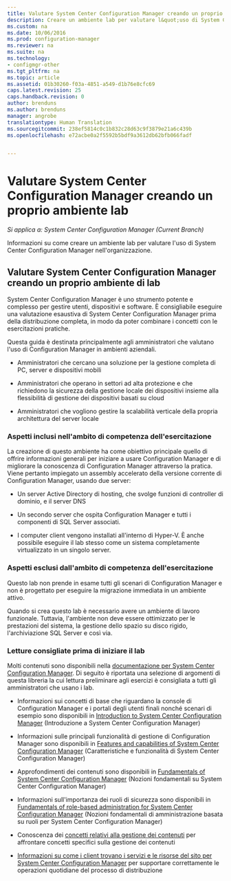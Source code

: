 ```yaml
---
title: Valutare System Center Configuration Manager creando un proprio ambiente lab | Microsoft Docs
description: Creare un ambiente lab per valutare l&quot;uso di System Center Configuration Manager nell&quot;organizzazione.
ms.custom: na
ms.date: 10/06/2016
ms.prod: configuration-manager
ms.reviewer: na
ms.suite: na
ms.technology:
- configmgr-other
ms.tgt_pltfrm: na
ms.topic: article
ms.assetid: 01b30260-f03a-4851-a549-d1b76e8cfc69
caps.latest.revision: 25
caps.handback.revision: 0
author: brenduns
ms.author: brenduns
manager: angrobe
translationtype: Human Translation
ms.sourcegitcommit: 238ef5814c0c1b832c28d63c9f3879e21a6c439b
ms.openlocfilehash: e72acbe0a2f5592b5bdf9a3612db62bfb066fadf


---
```

# <a name="evaluate-system-center-configuration-manager-by-building-your-own-lab-environment"></a>Valutare System Center Configuration Manager creando un proprio ambiente lab

*Si applica a: System Center Configuration Manager (Current Branch)*

Informazioni su come creare un ambiente lab per valutare l'uso di System Center Configuration Manager nell'organizzazione.  

## <a name="evaluate-system-center-configuration-manager-by-building-your-own-lab-environment"></a>Valutare System Center Configuration Manager creando un proprio ambiente di lab  
 System Center Configuration Manager è uno strumento potente e complesso per gestire utenti, dispositivi e software. È consigliabile eseguire una valutazione esaustiva di System Center Configuration Manager prima della distribuzione completa, in modo da poter combinare i concetti con le esercitazioni pratiche.  

 Questa guida è destinata principalmente agli amministratori che valutano l'uso di Configuration Manager in ambienti aziendali.  

-   Amministratori che cercano una soluzione per la gestione completa di PC, server e dispositivi mobili  

-   Amministratori che operano in settori ad alta protezione e che richiedono la sicurezza della gestione locale dei dispositivi insieme alla flessibilità di gestione dei dispositivi basati su cloud  

-   Amministratori che vogliono gestire la scalabilità verticale della propria architettura del server locale  

### <a name="what-this-lab-does"></a>Aspetti inclusi nell'ambito di competenza dell'esercitazione  
 La creazione di questo ambiente ha come obiettivo principale quello di offrire informazioni generali per iniziare a usare Configuration Manager e di migliorare la conoscenza di Configuration Manager attraverso la pratica. Viene pertanto impiegato un assembly accelerato della versione corrente di Configuration Manager, usando due server:  

-   Un server Active Directory di hosting, che svolge funzioni di controller di dominio, e il server DNS  

-   Un secondo server che ospita Configuration Manager e tutti i componenti di SQL Server associati.  

-   I computer client vengono installati all'interno di Hyper-V. È anche possibile eseguire il lab stesso come un sistema completamente virtualizzato in un singolo server.  

### <a name="what-this-lab-does-not-do"></a>Aspetti esclusi dall'ambito di competenza dell'esercitazione  
 Questo lab non prende in esame tutti gli scenari di Configuration Manager e non è progettato per eseguire la migrazione immediata in un ambiente attivo.  

 Quando si crea questo lab è necessario avere un ambiente di lavoro funzionale. Tuttavia, l'ambiente non deve essere ottimizzato per le prestazioni del sistema, la gestione dello spazio su disco rigido, l'archiviazione SQL Server e così via.  

###  <a name="a-namebkmkevalreca-recommended-reading-prior-to-beginning-the-lab"></a><a name="BKMK_EvalRec"></a> Letture consigliate prima di iniziare il lab  
 Molti contenuti sono disponibili nella [documentazione per System Center Configuration Manager](http://docs.microsoft.com/sccm/). Di seguito è riportata una selezione di argomenti di questa libreria la cui lettura preliminare agli esercizi è consigliata a tutti gli amministratori che usano i lab.  

-   Informazioni sui concetti di base che riguardano la console di Configuration Manager e i portali degli utenti finali nonché scenari di esempio sono disponibili in [Introduction to System Center Configuration Manager](../../core/understand/introduction.md) (Introduzione a System Center Configuration Manager)  

-   Informazioni sulle principali funzionalità di gestione di Configuration Manager sono disponibili in [Features and capabilities of System Center Configuration Manager](../../core/plan-design/changes/features-and-capabilities.md) (Caratteristiche e funzionalità di System Center Configuration Manager)  

-   Approfondimenti dei contenuti sono disponibili in [Fundamentals of System Center Configuration Manager](../../core/understand/fundamentals.md) (Nozioni fondamentali su System Center Configuration Manager)  

-   Informazioni sull'importanza dei ruoli di sicurezza sono disponibili in [Fundamentals of role-based administration for System Center Configuration Manager](../../core/understand/fundamentals-of-role-based-administration.md) (Nozioni fondamentali di amministrazione basata su ruoli per System Center Configuration Manager)  

-   Conoscenza dei [concetti relativi alla gestione dei contenuti](../../core/plan-design/hierarchy/fundamental-concepts-for-content-management.md) per affrontare concetti specifici sulla gestione dei contenuti  

-   [Informazioni su come i client trovano i servizi e le risorse del sito per System Center Configuration Manager](../../core/plan-design/hierarchy/understand-how-clients-find-site-resources-and-services.md) per supportare correttamente le operazioni quotidiane del processo di distribuzione  



<!--HONumber=Dec16_HO3-->


